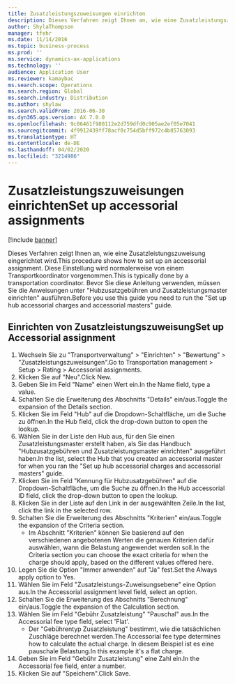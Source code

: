 ```yaml
---
title: Zusatzleistungszuweisungen einrichten
description: Dieses Verfahren zeigt Ihnen an, wie eine Zusatzleistungszuweisung eingerichtet wird.
author: ShylaThompson
manager: tfehr
ms.date: 11/14/2016
ms.topic: business-process
ms.prod: ''
ms.service: dynamics-ax-applications
ms.technology: ''
audience: Application User
ms.reviewer: kamaybac
ms.search.scope: Operations
ms.search.region: Global
ms.search.industry: Distribution
ms.author: shylaw
ms.search.validFrom: 2016-06-30
ms.dyn365.ops.version: AX 7.0.0
ms.openlocfilehash: 9c86461f980112e2d759dfd0c905ae2ef05e7041
ms.sourcegitcommit: 4f9912439ff78acf0c754d5bff972c4b85763093
ms.translationtype: HT
ms.contentlocale: de-DE
ms.lasthandoff: 04/02/2020
ms.locfileid: "3214986"
---
```

# <a name="set-up-accessorial-assignments"></a><span data-ttu-id="a7ae8-103">Zusatzleistungszuweisungen einrichten</span><span class="sxs-lookup"><span data-stu-id="a7ae8-103">Set up accessorial assignments</span></span>

[!include [banner](../../includes/banner.md)]

<span data-ttu-id="a7ae8-104">Dieses Verfahren zeigt Ihnen an, wie eine Zusatzleistungszuweisung eingerichtet wird.</span><span class="sxs-lookup"><span data-stu-id="a7ae8-104">This procedure shows how to set up an accessorial assignment.</span></span> <span data-ttu-id="a7ae8-105">Diese Einstellung wird normalerweise von einem Transportkoordinator vorgenommen.</span><span class="sxs-lookup"><span data-stu-id="a7ae8-105">This is typically done by a transportation coordinator.</span></span> <span data-ttu-id="a7ae8-106">Bevor Sie diese Anleitung verwenden, müssen Sie die Anweisungen unter "Hubzusatzgebühren und Zusatzleistungsmaster einrichten" ausführen.</span><span class="sxs-lookup"><span data-stu-id="a7ae8-106">Before you use this guide you need to run the "Set up hub accessorial charges and accessorial masters" guide.</span></span>


## <a name="set-up-accessorial-assignment"></a><span data-ttu-id="a7ae8-107">Einrichten von Zusatzleistungszuweisung</span><span class="sxs-lookup"><span data-stu-id="a7ae8-107">Set up Accessorial assignment</span></span>
1. <span data-ttu-id="a7ae8-108">Wechseln Sie zu "Transportverwaltung" > "Einrichten" > "Bewertung" > "Zusatzleistungszuweisungen".</span><span class="sxs-lookup"><span data-stu-id="a7ae8-108">Go to Transportation management > Setup > Rating > Accessorial assignments.</span></span>
2. <span data-ttu-id="a7ae8-109">Klicken Sie auf "Neu".</span><span class="sxs-lookup"><span data-stu-id="a7ae8-109">Click New.</span></span>
3. <span data-ttu-id="a7ae8-110">Geben Sie im Feld "Name" einen Wert ein.</span><span class="sxs-lookup"><span data-stu-id="a7ae8-110">In the Name field, type a value.</span></span>
4. <span data-ttu-id="a7ae8-111">Schalten Sie die Erweiterung des Abschnitts "Details" ein/aus.</span><span class="sxs-lookup"><span data-stu-id="a7ae8-111">Toggle the expansion of the Details section.</span></span>
5. <span data-ttu-id="a7ae8-112">Klicken Sie im Feld "Hub" auf die Dropdown-Schaltfläche, um die Suche zu öffnen.</span><span class="sxs-lookup"><span data-stu-id="a7ae8-112">In the Hub field, click the drop-down button to open the lookup.</span></span>
6. <span data-ttu-id="a7ae8-113">Wählen Sie in der Liste den Hub aus, für den Sie einen Zusatzleistungsmaster erstellt haben, als Sie das Handbuch "Hubzusatzgebühren und Zusatzleistungsmaster einrichten" ausgeführt haben.</span><span class="sxs-lookup"><span data-stu-id="a7ae8-113">In the list, select the Hub that you created an accessorial master for when you ran the "Set up hub accessorial charges and accessorial masters" guide.</span></span> 
7. <span data-ttu-id="a7ae8-114">Klicken Sie im Feld "Kennung für Hubzusatzgebühren" auf die Dropdown-Schaltfläche, um die Suche zu öffnen.</span><span class="sxs-lookup"><span data-stu-id="a7ae8-114">In the Hub accessorial ID field, click the drop-down button to open the lookup.</span></span>
8. <span data-ttu-id="a7ae8-115">Klicken Sie in der Liste auf den Link in der ausgewählten Zeile.</span><span class="sxs-lookup"><span data-stu-id="a7ae8-115">In the list, click the link in the selected row.</span></span>
9. <span data-ttu-id="a7ae8-116">Schalten Sie die Erweiterung des Abschnitts "Kriterien" ein/aus.</span><span class="sxs-lookup"><span data-stu-id="a7ae8-116">Toggle the expansion of the Criteria section.</span></span>
    * <span data-ttu-id="a7ae8-117">Im Abschnitt "Kriterien" können Sie basierend auf den verschiedenen angebotenen Werten die genauen Kriterien dafür auswählen, wann die Belastung angewendet werden soll.</span><span class="sxs-lookup"><span data-stu-id="a7ae8-117">In the Criteria section you can choose the exact criteria for when the charge should apply, based on the different values offered here.</span></span>  
10. <span data-ttu-id="a7ae8-118">Legen Sie die Option "Immer anwenden" auf "Ja" fest.</span><span class="sxs-lookup"><span data-stu-id="a7ae8-118">Set the Always apply option to Yes.</span></span>
11. <span data-ttu-id="a7ae8-119">Wählen Sie im Feld "Zusatzleistungs-Zuweisungsebene" eine Option aus.</span><span class="sxs-lookup"><span data-stu-id="a7ae8-119">In the Accessorial assignment level field, select an option.</span></span>
12. <span data-ttu-id="a7ae8-120">Schalten Sie die Erweiterung des Abschnitts "Berechnung" ein/aus.</span><span class="sxs-lookup"><span data-stu-id="a7ae8-120">Toggle the expansion of the Calculation section.</span></span>
13. <span data-ttu-id="a7ae8-121">Wählen Sie im Feld "Gebühr Zusatzleistung" "Pauschal" aus.</span><span class="sxs-lookup"><span data-stu-id="a7ae8-121">In the Accessorial fee type field, select 'Flat'.</span></span>
    * <span data-ttu-id="a7ae8-122">Der "Gebührentyp Zusatzleistung" bestimmt, wie die tatsächlichen Zuschläge berechnet werden.</span><span class="sxs-lookup"><span data-stu-id="a7ae8-122">The Accessorial fee type determines how to calculate the actual charge.</span></span> <span data-ttu-id="a7ae8-123">In diesem Beispiel ist es eine pauschale Belastung.</span><span class="sxs-lookup"><span data-stu-id="a7ae8-123">In this example it's a flat charge.</span></span>  
14. <span data-ttu-id="a7ae8-124">Geben Sie im Feld "Gebühr Zusatzleistung" eine Zahl ein.</span><span class="sxs-lookup"><span data-stu-id="a7ae8-124">In the Accessorial fee field, enter a number.</span></span>
15. <span data-ttu-id="a7ae8-125">Klicken Sie auf "Speichern".</span><span class="sxs-lookup"><span data-stu-id="a7ae8-125">Click Save.</span></span>

